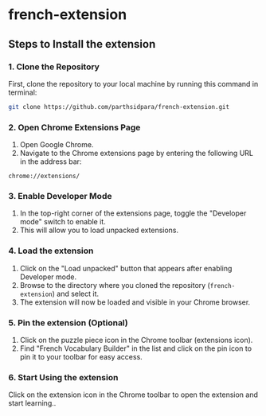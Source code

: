 # french-extension

## Steps to Install the extension

### 1. Clone the Repository

First, clone the repository to your local machine by running this command in terminal:

```bash
git clone https://github.com/parthsidpara/french-extension.git
```

### 2. Open Chrome Extensions Page

1. Open Google Chrome.
2. Navigate to the Chrome extensions page by entering the following URL in the address bar:

```text
chrome://extensions/
```

### 3. Enable Developer Mode

1. In the top-right corner of the extensions page, toggle the "Developer mode" switch to enable it.
2. This will allow you to load unpacked extensions.

### 4. Load the extension

1. Click on the "Load unpacked" button that appears after enabling Developer mode.
2. Browse to the directory where you cloned the repository (`french-extension`) and select it.
3. The extension will now be loaded and visible in your Chrome browser.

### 5. Pin the extension (Optional)

1. Click on the puzzle piece icon in the Chrome toolbar (extensions icon).
2. Find "French Vocabulary Builder" in the list and click on the pin icon to pin it to your toolbar for easy access.

### 6. Start Using the extension

Click on the extension icon in the Chrome toolbar to open the extension and start learning..
